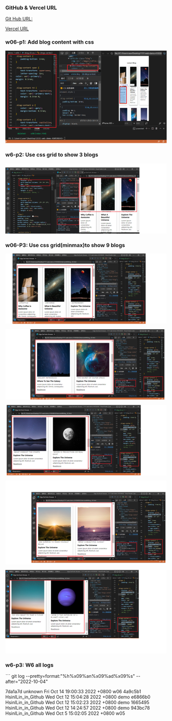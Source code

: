 ### GitHub & Vercel URL

[Git Hub URL:](https://vercel.com/410538242/1111-web-demo-410538242-i8tv)

[Vercel URL](https://1111-web-demo-410538242-i8tv.vercel.app/)

### w06-p1: Add blog content with css

![](/demo/md/w06/w06-1.png)

### w6-p2: Use css grid to show 3 blogs

![](/demo/md/w06/w06-2.png)

### w06-P3: Use css grid(minmax)to show 9 blogs

![](/demo/md/w06/w06-3.png)

![](/demo/md/w06/w06-3-2.png)

![](/demo/md/w06/w06-3-3.png)

![](/demo/md/w06/w06-3-4.png)

![](/demo/md/w06/w06-3-5.png)

### w6-p3: W6 all logs

ˋˋˋ
git log --pretty=format:"%h%x09%an%x09%ad%x09%s" --after="2022-10-04"

7da1a7d unknown Fri Oct 14 19:00:33 2022 +0800  w06
4a9c5b1 HsinILin_in_Github      Wed Oct 12 15:04:28 2022 +0800  demo
e6866b0 HsinILin_in_Github      Wed Oct 12 15:02:23 2022 +0800  demo
1665495 HsinILin_in_Github      Wed Oct 12 14:24:57 2022 +0800  demo
943bc78 HsinILin_in_Github      Wed Oct 5 15:02:05 2022 +0800   w05